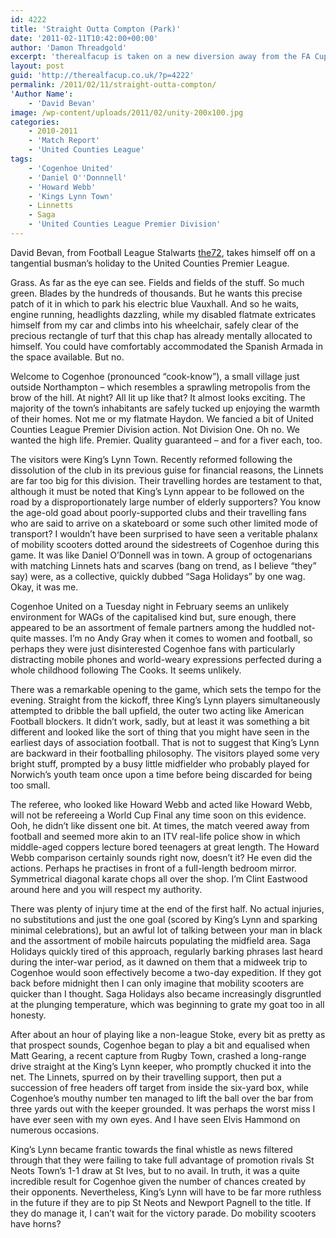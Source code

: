 ```yaml
---
id: 4222
title: 'Straight Outta Compton (Park)'
date: '2011-02-11T10:42:00+00:00'
author: 'Damon Threadgold'
excerpt: 'therealfacup is taken on a new diversion away from the FA Cup. David Bevan from Football League Blog ''the72'' visits a small village just outside Northampton to check out one of the hottest and newest phoenix clubs, Kings Lynn Town.'
layout: post
guid: 'http://therealfacup.co.uk/?p=4222'
permalink: /2011/02/11/straight-outta-compton/
'Author Name':
    - 'David Bevan'
image: /wp-content/uploads/2011/02/unity-200x100.jpg
categories:
    - 2010-2011
    - 'Match Report'
    - 'United Counties League'
tags:
    - 'Cogenhoe United'
    - 'Daniel O''Donnnell'
    - 'Howard Webb'
    - 'Kings Lynn Town'
    - Linnetts
    - Saga
    - 'United Counties League Premier Division'
---
```


David Bevan, from Football League Stalwarts [the72](http://theseventytwo.com/), takes himself off on a tangential busman’s holiday to the United Counties Premier League.

Grass. As far as the eye can see. Fields and fields of the stuff. So much green. Blades by the hundreds of thousands. But he wants this precise patch of it in which to park his electric blue Vauxhall. And so he waits, engine running, headlights dazzling, while my disabled flatmate extricates himself from my car and climbs into his wheelchair, safely clear of the precious rectangle of turf that this chap has already mentally allocated to himself. You could have comfortably accommodated the Spanish Armada in the space available. But no.

Welcome to Cogenhoe (pronounced “cook-know”), a small village just outside Northampton – which resembles a sprawling metropolis from the brow of the hill. At night? All lit up like that? It almost looks exciting. The majority of the town’s inhabitants are safely tucked up enjoying the warmth of their homes. Not me or my flatmate Haydon. We fancied a bit of United Counties League Premier Division action. Not Division One. Oh no. We wanted the high life. Premier. Quality guaranteed – and for a fiver each, too.

The visitors were King’s Lynn Town. Recently reformed following the dissolution of the club in its previous guise for financial reasons, the Linnets are far too big for this division. Their travelling hordes are testament to that, although it must be noted that King’s Lynn appear to be followed on the road by a disproportionately large number of elderly supporters? You know the age-old goad about poorly-supported clubs and their travelling fans who are said to arrive on a skateboard or some such other limited mode of transport? I wouldn’t have been surprised to have seen a veritable phalanx of mobility scooters dotted around the sidestreets of Cogenhoe during this game. It was like Daniel O’Donnell was in town. A group of octogenarians with matching Linnets hats and scarves (bang on trend, as I believe “they” say) were, as a collective, quickly dubbed “Saga Holidays” by one wag. Okay, it was me.

Cogenhoe United on a Tuesday night in February seems an unlikely environment for WAGs of the capitalised kind but, sure enough, there appeared to be an assortment of female partners among the huddled not-quite masses. I’m no Andy Gray when it comes to women and football, so perhaps they were just disinterested Cogenhoe fans with particularly distracting mobile phones and world-weary expressions perfected during a whole childhood following The Cooks. It seems unlikely.

<div>There was a remarkable opening to the game, which sets the tempo for the evening. Straight from the kickoff, three King’s Lynn players simultaneously attempted to dribble the ball upfield, the outer two acting like American Football blockers. It didn’t work, sadly, but at least it was something a bit different and looked like the sort of thing that you might have seen in the earliest days of association football. That is not to suggest that King’s Lynn are backward in their footballing philosophy. The visitors played some very bright stuff, prompted by a busy little midfielder who probably played for Norwich’s youth team once upon a time before being discarded for being too small.

The referee, who looked like Howard Webb and acted like Howard Webb, will not be refereeing a World Cup Final any time soon on this evidence. Ooh, he didn’t like dissent one bit. At times, the match veered away from football and seemed more akin to an ITV real-life police show in which middle-aged coppers lecture bored teenagers at great length. The Howard Webb comparison certainly sounds right now, doesn’t it? He even did the actions. Perhaps he practises in front of a full-length bedroom mirror. Symmetrical diagonal karate chops all over the shop. I’m Clint Eastwood around here and you will respect my authority.

There was plenty of injury time at the end of the first half. No actual injuries, no substitutions and just the one goal (scored by King’s Lynn and sparking minimal celebrations), but an awful lot of talking between your man in black and the assortment of mobile haircuts populating the midfield area. Saga Holidays quickly tired of this approach, regularly barking phrases last heard during the inter-war period, as it dawned on them that a midweek trip to Cogenhoe would soon effectively become a two-day expedition. If they got back before midnight then I can only imagine that mobility scooters are quicker than I thought. Saga Holidays also became increasingly disgruntled at the plunging temperature, which was beginning to grate my goat too in all honesty.

After about an hour of playing like a non-league Stoke, every bit as pretty as that prospect sounds, Cogenhoe began to play a bit and equalised when Matt Gearing, a recent capture from Rugby Town, crashed a long-range drive straight at the King’s Lynn keeper, who promptly chucked it into the net. The Linnets, spurred on by their travelling support, then put a succession of free headers off target from inside the six-yard box, while Cogenhoe’s mouthy number ten managed to lift the ball over the bar from three yards out with the keeper grounded. It was perhaps the worst miss I have ever seen with my own eyes. And I have seen Elvis Hammond on numerous occasions.

King’s Lynn became frantic towards the final whistle as news filtered through that they were failing to take full advantage of promotion rivals St Neots Town’s 1-1 draw at St Ives, but to no avail. In truth, it was a quite incredible result for Cogenhoe given the number of chances created by their opponents. Nevertheless, King’s Lynn will have to be far more ruthless in the future if they are to pip St Neots and Newport Pagnell to the title. If they do manage it, I can’t wait for the victory parade. Do mobility scooters have horns?

</div>
